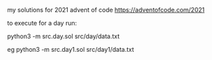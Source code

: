 my solutions for 2021 advent of code https://adventofcode.com/2021

to execute for a day run:

python3 -m src.day<num>.sol src/day<num>/data.txt

eg python3 -m src.day1.sol src/day1/data.txt
